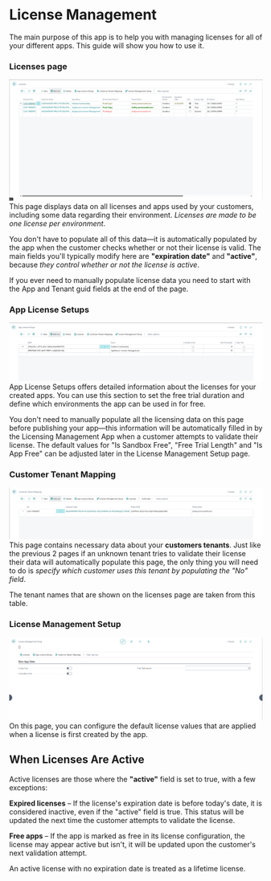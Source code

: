 # **License Management**
The main purpose of this app is to help you with managing licenses for all of your different apps. This guide will show you how to use it.

### **Licenses page**
![img](..\assets\Licensing\LicensesPage.png)
This page displays data on all licenses and apps used by your customers, including some data regarding their environment. *Licenses are made to be one license per environment*.

You don't have to populate all of this data—it is automatically populated by the app when the customer checks whether or not their license is valid. The main fields you'll typically modify here are **"expiration date"** and **"active"**, because *they control whether or not the license is active*.

If you ever need to manually populate license data you need to start with the App and Tenant guid fields at the end of the page. 

### **App License Setups**
![img](..\assets\Licensing\AppLicenseSetupsPage.png)
App License Setups offers detailed information about the licenses for your created apps. You can use this section to set the free trial duration and define which environments the app can be used in for free. 

You don't need to manually populate all the licensing data on this page before publishing your app—this information will be automatically filled in by the Licensing Management App when a customer attempts to validate their license. The default values for "Is Sandbox Free", "Free Trial Length" and "Is App Free" can be adjusted later in the License Management Setup page.
### **Customer Tenant Mapping**
![img](..\assets\Licensing\CustomerTenantMappingPage.png)
This page contains necessary data about your **customers tenants**. Just like the previous 2 pages if an unknown tenant tries to validate their license their data will automatically populate this page, the only thing you will need to do is *specify which customer uses this tenant by populating the "No" field*. 

The tenant names that are shown on the licenses page are taken from this table.
### **License Management Setup**
![img](..\assets\Licensing\LicenseManagementSetupPage.png)
On this page, you can configure the default license values that are applied when a license is first created by the app.
## **When Licenses Are Active**
Active licenses are those where the **"active"** field is set to true, with a few exceptions:

**Expired licenses** – If the license's expiration date is before today's date, it is considered inactive, even if the "active" field is true. This status will be updated the next time the customer attempts to validate the license.

**Free apps** – If the app is marked as free in its license configuration, the license may appear active but isn't, it will be updated upon the customer's next validation attempt.

An active license with no expiration date is treated as a lifetime license.